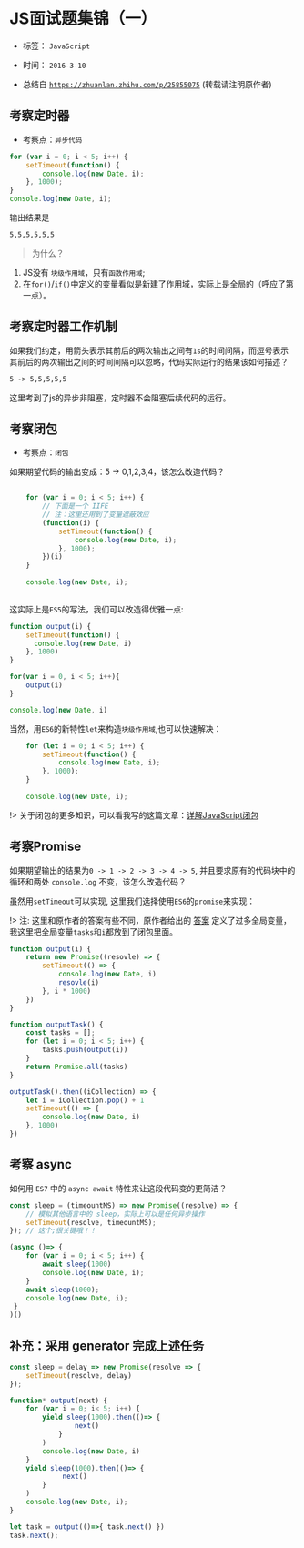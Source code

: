 # JS面试题集锦（一）
- 标签： `JavaScript`
- 时间： `2016-3-10`

- 总结自 [`https://zhuanlan.zhihu.com/p/25855075`](https://zhuanlan.zhihu.com/p/25855075) (转载请注明原作者)

## 考察定时器

- 考察点：`异步代码`

```js
for (var i = 0; i < 5; i++) {
    setTimeout(function() {
        console.log(new Date, i);
    }, 1000);
}
console.log(new Date, i);
```

输出结果是
```markdown
5,5,5,5,5,5
```

> 为什么？

1. JS没有 `块级作用域`，只有`函数作用域`;
2. 在`for()`/`if()`中定义的变量看似是新建了作用域，实际上是全局的（呼应了第一点）。

## 考察定时器工作机制

如果我们约定，用箭头表示其前后的两次输出之间有`1s`的时间间隔，而逗号表示其前后的两次输出之间的时间间隔可以忽略，代码实际运行的结果该如何描述？

```markdown
5 -> 5,5,5,5,5
```
这里考到了js的异步非阻塞，定时器不会阻塞后续代码的运行。



## 考察闭包

- 考察点：`闭包`

如果期望代码的输出变成：5 -> 0,1,2,3,4，该怎么改造代码？

```js
	
	for (var i = 0; i < 5; i++) {
		// 下面是一个 IIFE
		// 注：这里还用到了变量遮蔽效应
        (function(i) {
            setTimeout(function() {
            	console.log(new Date, i);
        	}, 1000);
        })(i)
    }
    
    console.log(new Date, i);
	
```

这实际上是`ES5`的写法，我们可以改造得优雅一点:

```js
function output(i) {
	setTimeout(function() {
	  console.log(new Date, i)
	}, 1000)	
}

for(var i = 0, i < 5; i++){
	output(i)
}

console.log(new Date, i)
```

当然，用`ES6`的新特性`let`来构造`块级作用域`,也可以快速解决：

```js
	for (let i = 0; i < 5; i++) {
		setTimeout(function() {
	        console.log(new Date, i);
		}, 1000);
    }
    
    console.log(new Date, i);
```

!> 关于闭包的更多知识，可以看我写的这篇文章：[详解JavaScript闭包](/JavaScript/详解JavaScript闭包.md)


## 考察Promise

如果期望输出的结果为`0 -> 1 -> 2 -> 3 -> 4 -> 5`, 并且要求原有的代码块中的循环和两处 `console.log` 不变，该怎么改造代码？

虽然用`setTimeout`可以实现, 这里我们选择使用`ES6`的`promise`来实现：

!> 注: 这里和原作者的答案有些不同，原作者给出的 [答案](https://zhuanlan.zhihu.com/p/25855075) 定义了过多全局变量，我这里把全局变量`tasks`和`i`都放到了闭包里面。

```js
function output(i) {
	return new Promise((resovle) => {
		setTimeout(() => {
			console.log(new Date, i)
			resovle(i)
		}, i * 1000)
	})
}

function outputTask() {
	const tasks = [];
	for (let i = 0; i < 5; i++) {
		tasks.push(output(i))
	}
	return Promise.all(tasks)
}

outputTask().then((iCollection) => {
	let i = iCollection.pop() + 1
	setTimeout(() => {
		console.log(new Date, i)
	}, 1000)
})

```

## 考察 async

如何用 `ES7` 中的 `async await` 特性来让这段代码变的更简洁？

```js
const sleep = (timeountMS) => new Promise((resolve) => {
	// 模拟其他语言中的 sleep，实际上可以是任何异步操作
    setTimeout(resolve, timeountMS);
}); // 这个;很关键哦！！

(async ()=> {
 	for (var i = 0; i < 5; i++) {
 		await sleep(1000)
 		console.log(new Date, i);
 	}
	await sleep(1000);
 	console.log(new Date, i);
 }
)()
```

## 补充：采用 generator 完成上述任务

```js
const sleep = delay => new Promise(resolve => {
	setTimeout(resolve, delay)
});

function* output(next) {
    for (var i = 0; i< 5; i++) {
        yield sleep(1000).then(()=> {
        	    next()
        	}
        )
        console.log(new Date, i)
    }
    yield sleep(1000).then(()=> {
             next()
        }
    )
    console.log(new Date, i);
}

let task = output(()=>{ task.next() })
task.next();
```



